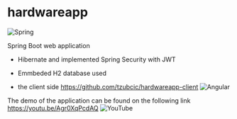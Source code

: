 # hardwareapp

![Spring](https://img.shields.io/badge/spring-%236DB33F.svg?style=for-the-badge&logo=spring&logoColor=white)

Spring Boot web application 

- Hibernate and implemented Spring Security with JWT

- Emmbeded H2 database used

- the client side https://github.com/tzubcic/hardwareapp-client ![Angular](https://img.shields.io/badge/angular-%23DD0031.svg?style=for-the-badge&logo=angular&logoColor=white)





The demo of the application can be found on the following link https://youtu.be/Agr0XqPcdAQ ![YouTube](https://img.shields.io/badge/YouTube-%23FF0000.svg?style=for-the-badge&logo=YouTube&logoColor=white)
